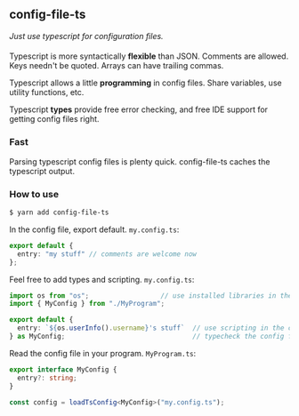 ## config-file-ts
*Just use typescript for configuration files.*
####

Typescript is more syntactically **flexible** than JSON. Comments are allowed. Keys needn't be quoted. 
Arrays can have trailing commas.

Typescript allows a little **programming** in config files. Share variables, use utility functions, etc.

Typescript **types** provide free error checking, and free IDE support for getting config files right.

### Fast
Parsing typescript config files is plenty quick. config-file-ts caches the typescript output. 

### How to use
```bash
$ yarn add config-file-ts
```

In the config file, export default. ```my.config.ts```:
```ts
export default {
  entry: "my stuff" // comments are welcome now
};
````


Feel free to add types and scripting. ```my.config.ts```:
```ts
import os from "os";			      // use installed libraries in the config
import { MyConfig } from "./MyProgram";

export default {
  entry: `${os.userInfo().username}'s stuff`  // use scripting in the config file
} as MyConfig;                                // typecheck the config file
````

Read the config file in your program. ```MyProgram.ts```:
```ts
export interface MyConfig {
  entry?: string;
}

const config = loadTsConfig<MyConfig>("my.config.ts");
```
